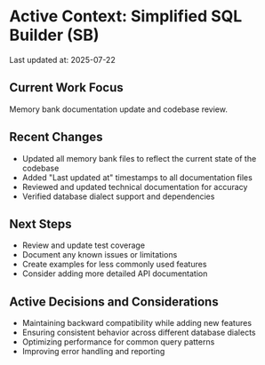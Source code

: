 # Active Context: Simplified SQL Builder (SB)

Last updated at: 2025-07-22

## Current Work Focus
Memory bank documentation update and codebase review.

## Recent Changes
- Updated all memory bank files to reflect the current state of the codebase
- Added "Last updated at" timestamps to all documentation files
- Reviewed and updated technical documentation for accuracy
- Verified database dialect support and dependencies

## Next Steps
- Review and update test coverage
- Document any known issues or limitations
- Create examples for less commonly used features
- Consider adding more detailed API documentation

## Active Decisions and Considerations
- Maintaining backward compatibility while adding new features
- Ensuring consistent behavior across different database dialects
- Optimizing performance for common query patterns
- Improving error handling and reporting
